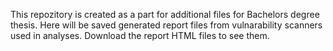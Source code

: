 This repozitory is created as a part for additional files for Bachelors degree thesis. 
Here will be saved generated report files from vulnarability scanners used in analyses.
Download the report HTML files to see them.
